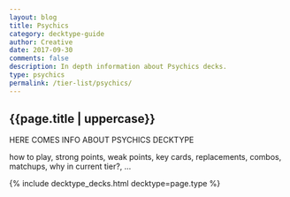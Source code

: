```yaml
---
layout: blog
title: Psychics
category: decktype-guide
author: Creative
date: 2017-09-30
comments: false
description: In depth information about Psychics decks.
type: psychics
permalink: /tier-list/psychics/
---
```


<div class="section">
    <h2>{{page.title | uppercase}}</h2>
    <p>HERE COMES INFO ABOUT PSYCHICS DECKTYPE</p>
    <p>how to play, strong points, weak points, key cards, replacements, combos, matchups, why in current tier?, ...</p>
</div>

{% include decktype_decks.html decktype=page.type %}